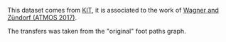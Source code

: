 This dataset comes from [KIT](https://i11www.iti.kit.edu/PublicTransitData/Switzerland/), it is associated to the work
of [Wagner and Zündorf (ATMOS 2017)](https://doi.org/10.4230/OASIcs.ATMOS.2017.7).

The transfers was taken from the "original" foot paths graph.
